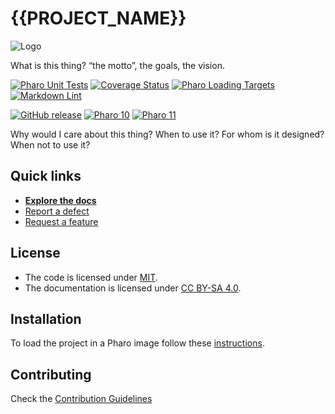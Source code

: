 # {{PROJECT_NAME}}

![Logo](assets/logo.svg)

What is this thing? “the motto”, the goals, the vision.

[![Pharo Unit Tests](https://github.com/{{OWNER}}/{{REPO_NAME}}/actions/workflows/pharo-unit-tests.yml/badge.svg)](https://github.com/{{OWNER}}/{{REPO_NAME}}/actions/workflows/pharo-unit-tests.yml/badge.svg)
[![Coverage Status](https://codecov.io/github/{{OWNER}}/{{REPO_NAME}}/coverage.svg?branch={{DEFAULT_BRANCH}})](https://codecov.io/gh/{{OWNER}}/{{REPO_NAME}}/branch/{{DEFAULT_BRANCH}})
[![Pharo Loading Targets](https://github.com/{{OWNER}}/{{REPO_NAME}}/actions/workflows/pharo-loading-targets.yml/badge.svg)](https://github.com/{{OWNER}}/{{REPO_NAME}}/actions/workflows/pharo-loading-targets.yml)
[![Markdown Lint](https://github.com/{{OWNER}}/{{REPO_NAME}}/actions/workflows/markdown-lint.yml/badge.svg)](https://github.com/{{OWNER}}/{{REPO_NAME}}/actions/workflows/markdown-lint.yml)

[![GitHub release](https://img.shields.io/github/release/{{OWNER}}/{{REPO_NAME}}.svg)](https://github.com/{{OWNER}}/{{REPO_NAME}}/releases/latest)
[![Pharo 10](https://img.shields.io/badge/Pharo-10-informational)](https://pharo.org)
[![Pharo 11](https://img.shields.io/badge/Pharo-11-informational)](https://pharo.org)

Why would I care about this thing? When to use it? For whom is it designed?
When not to use it?

## Quick links

- [**Explore the docs**](docs/README.md)
- [Report a defect](https://github.com/{{OWNER}}/{{REPO_NAME}}/issues/new?labels=Type%3A+Defect)
- [Request a feature](https://github.com/{{OWNER}}/{{REPO_NAME}}/issues/new?labels=Type%3A+Feature)

## License

- The code is licensed under [MIT](LICENSE).
- The documentation is licensed under [CC BY-SA 4.0](http://creativecommons.org/licenses/by-sa/4.0/).

## Installation

To load the project in a Pharo image follow these [instructions](docs/how-to/how-to-load-in-pharo.md).

## Contributing

Check the [Contribution Guidelines](CONTRIBUTING.md)
